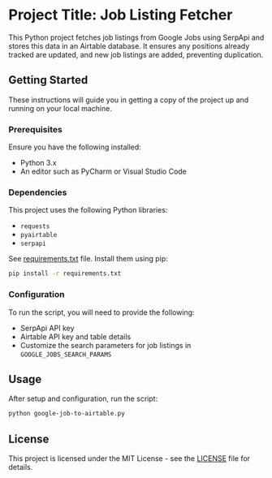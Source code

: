 # Project Title: Job Listing Fetcher

This Python project fetches job listings from Google Jobs using SerpApi and stores this data in an Airtable database. It ensures any positions already tracked are updated, and new job listings are added, preventing duplication.

## Getting Started

These instructions will guide you in getting a copy of the project up and running on your local machine. 

### Prerequisites

Ensure you have the following installed:

* Python 3.x
* An editor such as PyCharm or Visual Studio Code

### Dependencies

This project uses the following Python libraries:

* `requests`
* `pyairtable`
* `serpapi`

See [requirements.txt](requirements.txt) file. Install them using pip:

```sh
pip install -r requirements.txt
```

### Configuration

To run the script, you will need to provide the following:

* SerpApi API key
* Airtable API key and table details
* Customize the search parameters for job listings in `GOOGLE_JOBS_SEARCH_PARAMS`

## Usage

After setup and configuration, run the script:

```sh
python google-job-to-airtable.py
```

## License

This project is licensed under the MIT License - see the [LICENSE](LICENSE) file for details.
